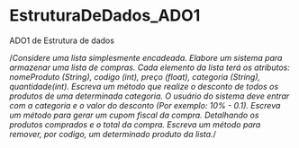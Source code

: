 # EstruturaDeDados_ADO1
ADO1 de Estrutura de dados



/*Considere uma lista simplesmente encadeada.
Elabore um sistema para armazenar uma lista de compras. Cada elemento da lista terá os atributos: nomeProduto (String), 
codigo (int), preço (float), categoria (String), quantidade(int).
Escreva um método que realize o desconto de todos os produtos de uma determinada categoria. O usuário do sistema deve entrar 
com a categoria e o valor do desconto (Por exemplo: 10% - 0.1).
Escreva um método para gerar um cupom fiscal da compra. Detalhando os produtos comprados e o total da compra.
Escreva um método para remover, por codigo, um determinado produto da lista.*/
